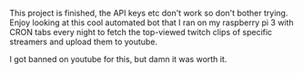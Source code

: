 This project is finished, the API keys etc don't work so don't bother trying.
Enjoy looking at this cool automated bot that I ran on my raspberry pi 3 with CRON tabs every night to fetch the top-viewed twitch clips of specific streamers and upload them to youtube. 

I got banned on youtube for this, but damn it was worth it. 
